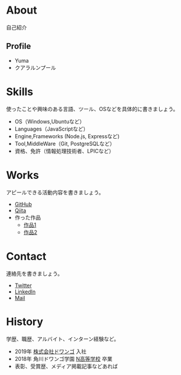 # About
自己紹介  


## Profile
- Yuma
- クアラルンプール

# Skills
使ったことや興味のある言語、ツール、OSなどを具体的に書きましょう。
- OS（Windows,Ubuntuなど）
- Languages（JavaScriptなど）
- Engine,Frameworks (Node.js, Expressなど)
- Tool,MiddleWare（Git, PostgreSQLなど）
- 資格、免許（情報処理技術者、LPICなど）

# Works
アピールできる活動内容を書きましょう。
- [GitHub](GitHubのURL)
- [Qiita](QiitaのURL)
- 作った作品
  - [作品1](作品1のURL)
  - [作品2](作品2のURL)

# Contact
連絡先を書きましょう。
- [Twitter](TwitterプロフィールのURL)
- [LinkedIn](LinkedInプロフィールのURL)
- [Mail](mailto:メールアドレス)

# History
学歴、職歴、アルバイト、インターン経験など。
- 2019年 [株式会社ドワンゴ](URL) 入社
- 2018年 角川ドワンゴ学園 [N高等学校](URL) 卒業
- 表彰、受賞歴、メディア掲載記事などあれば
